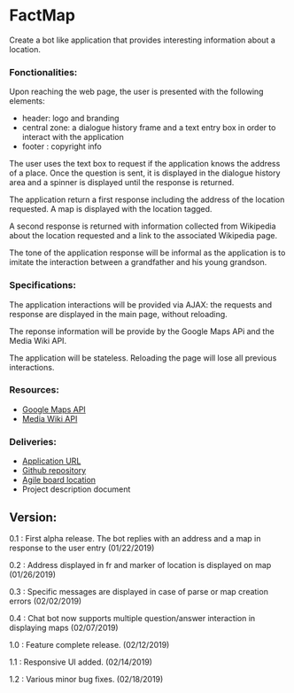 # FactMap

Create a bot like application that provides interesting information about a 
location.


### Fonctionalities:

Upon reaching the web page, the user is presented with the following 
elements:

   - header: logo and branding
   - central zone: a dialogue history frame and a text entry box in order to 
   interact with the application
   - footer : copyright info

The user uses the text box to request if the application knows the address 
of a place. Once the question is sent, it is displayed in the dialogue 
history area and a spinner is displayed until the response is returned.

The application return a first response including the address of the location 
requested. A map is displayed with the location tagged.

A second response is returned with information collected from Wikipedia about 
the location requested and a link to the associated Wikipedia page.

The tone of the application response will be informal as the application is 
to imitate the interaction between a grandfather and his young grandson.


### Specifications:

The application interactions will be provided via AJAX: the requests and 
response are displayed in the main page, without reloading.

The reponse information will be provide by the Google Maps APi and the Media 
Wiki API.

The application will be stateless. Reloading the page will lose all previous 
interactions.


### Resources:

 - [Google Maps API](https://developers.google.com/maps/documentation/)
 - [Media Wiki API](https://www.mediawiki.org/wiki/API:Main_page)
 

### Deliveries:


 - [Application URL](https://fact-map.herokuapp.com/)
 - [Github repository](https://github.com/slesouef/FactMap)
 - [Agile board location](https://trello.com/b/f5wgDaC1/factmap)
 - Project description document
 
 ## Version:
 
 0.1 : First alpha release. The bot replies with an address and a map in 
 response to the user entry (01/22/2019)
 
 0.2 : Address displayed in fr and marker of location 
 is displayed on map (01/26/2019)
 
 0.3 : Specific messages are displayed in case of parse or map creation 
 errors (02/02/2019)
 
 0.4 : Chat bot now supports multiple question/answer interaction in 
 displaying maps (02/07/2019)
 
 1.0 : Feature complete release. (02/12/2019)
 
 1.1 : Responsive UI added. (02/14/2019)
 
 1.2 : Various minor bug fixes. (02/18/2019)